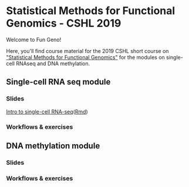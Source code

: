 # Statistical Methods for Functional Genomics - CSHL 2019

Welcome to Fun Geno!

Here, you'll find course material for the 2019 CSHL short course on ["Statistical Methods for Functional Genomics"](https://meetings.cshl.edu/courses.aspx?course=c-data&year=19) for the modules on single-cell RNAseq and DNA methylation.

## Single-cell RNA seq module

### Slides

[Intro to single-cell RNA-seq](https://kkorthauer.org/fungeno2019/0-intro-slides.html)([Rmd](https://kkorthauer.org/fungeno2019/0-intro-slides.Rmd))

### Workflows & exercises

##  DNA methylation module

### Slides

### Workflows & exercises

